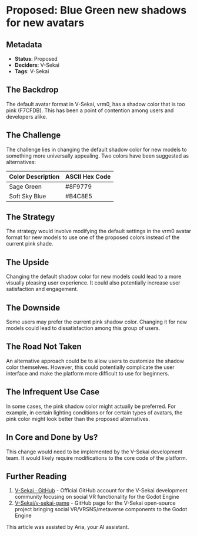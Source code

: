 # Proposed: Blue Green new shadows for new avatars

## Metadata

- **Status**: Proposed
- **Deciders**: V-Sekai
- **Tags**: V-Sekai

## The Backdrop

The default avatar format in V-Sekai, vrm0, has a shadow color that is too pink (F7CFDB). This has been a point of contention among users and developers alike.

## The Challenge

The challenge lies in changing the default shadow color for new models to something more universally appealing. Two colors have been suggested as alternatives:

| Color Description | ASCII Hex Code |
| ----------------- | -------------- |
| Sage Green        | #8F9779        |
| Soft Sky Blue     | #B4C8E5        |

## The Strategy

The strategy would involve modifying the default settings in the vrm0 avatar format for new models to use one of the proposed colors instead of the current pink shade.

## The Upside

Changing the default shadow color for new models could lead to a more visually pleasing user experience. It could also potentially increase user satisfaction and engagement.

## The Downside

Some users may prefer the current pink shadow color. Changing it for new models could lead to dissatisfaction among this group of users.

## The Road Not Taken

An alternative approach could be to allow users to customize the shadow color themselves. However, this could potentially complicate the user interface and make the platform more difficult to use for beginners.

## The Infrequent Use Case

In some cases, the pink shadow color might actually be preferred. For example, in certain lighting conditions or for certain types of avatars, the pink color might look better than the proposed alternatives.

## In Core and Done by Us?

This change would need to be implemented by the V-Sekai development team. It would likely require modifications to the core code of the platform.

## Further Reading

1. [V-Sekai · GitHub](https://github.com/v-sekai) - Official GitHub account for the V-Sekai development community focusing on social VR functionality for the Godot Engine
2. [V-Sekai/v-sekai-game](https://github.com/v-sekai/v-sekai-game) - GitHub page for the V-Sekai open-source project bringing social VR/VRSNS/metaverse components to the Godot Engine

This article was assisted by Aria, your AI assistant.

